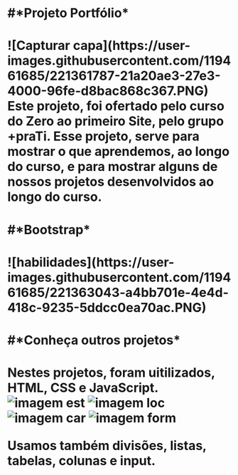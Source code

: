 <h1>#*Projeto Portfólio* <h1>
![Capturar capa](https://user-images.githubusercontent.com/119461685/221361787-21a20ae3-27e3-4000-96fe-d8bac868c367.PNG)
Este projeto, foi ofertado pelo curso do Zero ao primeiro Site, pelo grupo +praTi. Esse projeto, serve para mostrar o que aprendemos, ao longo do curso, e para mostrar alguns de nossos projetos desenvolvidos ao longo do curso.

<h1> #*Bootstrap* <h1>
![habilidades](https://user-images.githubusercontent.com/119461685/221363043-a4bb701e-4e4d-418c-9235-5ddcc0ea70ac.PNG)


<h1>#*Conheça outros projetos* <h1>

Nestes projetos, foram uitilizados, HTML, CSS e JavaScript.
![imagem est](https://user-images.githubusercontent.com/119461685/221362289-6b7842f8-46b3-49c1-978b-11a5e91b284f.PNG)
![imagem loc](https://user-images.githubusercontent.com/119461685/221362310-266a1348-c42d-40a6-846c-c623978d9ecf.PNG)
![imagem car](https://user-images.githubusercontent.com/119461685/221362324-aeb59501-b7e5-4699-92ca-6268b7d753e7.PNG)
![imagem form](https://user-images.githubusercontent.com/119461685/221362338-fb99b87c-ccd5-4f4b-aa59-94757748ac8d.PNG)

Usamos também divisões, listas, tabelas, colunas e input.


